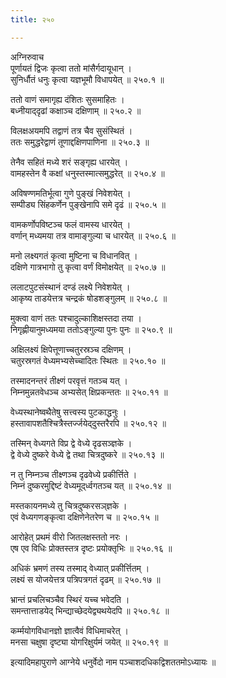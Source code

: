 ```yaml
---
title: २५०

---
```

अग्निरुवाच  
पूर्णायतं द्विजः कृत्वा ततो मांसैर्गदायूधान् ।  
सुनिर्धौतं धनुः कृत्वा यज्ञभूमौ विधापयेत् ॥ २५०.१ ॥  
  
ततो वाणं समागृह्य दंशितः सुसमाहितः ।  
बध्नीयाद्‌दृढां कक्षाञ्च दक्षिणाम् ॥ २५०.२ ॥  
  
विलक्षअयमपि तद्वाणं तत्र चैव सुसंस्थितं ।  
ततः समुद्धरेद्वाणं तूणाद्दक्षिणपाणिना ॥ २५०.३ ॥  
  
तेनैव सहितं मध्ये शरं सङ्‌गृह्य धारयेत् ।  
वामहस्तेन वै कक्षां धनुस्तस्मात्समुद्धरेत् ॥ २५०.४ ॥  
  
अविषण्णमतिर्भूत्वा गुणे पुङ्खं निवेशयेत् ।  
सम्पीड्य सिंहकर्णेन पुङ्खेनापि समे दृढं ॥ २५०.५ ॥  
  
वामकर्णोपविष्टञ्च फलं वामस्य धारयेत् ।  
वर्णान् मध्यमया तत्र वामाङ्गुल्या च धारयेत् ॥ २५०.६ ॥  
  
मनो लक्ष्यगतं कृत्वा मुष्टिना च विधानवित् ।  
दक्षिणे गात्रभागो तु कृत्वा वर्णं विमोक्षयेत् ॥ २५०.७ ॥  
  
ललाटपुटसंस्थानं दण्डं लक्ष्ये निवेशयेत् ।  
आकृष्य ताडयेत्तत्र चन्द्रकं षोडशङ्गुलम् ॥ २५०.८ ॥  
  
मुक्त्वा वाणं ततः पश्चादुल्काशिक्षस्तदा तया ।  
निगृह्णीयानुमध्यमया ततोऽङ्गुल्या पुनः पुनः ॥ २५०.९ ॥  
  
अक्षिलक्ष्यं क्षिपेत्तूणाच्चतुरस्रञ्च दक्षिणम् ।  
चतुरस्रगतं वेध्यमभ्यसेच्चादितः स्थितः ॥ २५०.१० ॥  
  
तस्मादनन्तरं तीक्ष्णं परवृत्तं गतञ्च यत् ।  
निम्नमुन्नतवेधञ्च अभ्यसेत् क्षिप्रकन्ततः ॥ २५०.११ ॥  
  
वेध्यस्थानेष्वथैतेषु सत्त्वस्य पुटकाद्धनुः ।  
हस्तावापशतैश्चित्रैस्तर्ज्जयेद्‌दुस्तरैरपि ॥ २५०.१२ ॥  
  
तस्मिन् वेध्यगते विप्र द्वे वेध्ये दृढसञ्ज्ञके ।  
द्वे वेध्ये दुष्करे वेध्ये द्वे तथा चित्रदुष्करे ॥ २५०.१३ ॥  
  
न तु निम्नञ्च तीक्ष्णञ्च दृढवेध्ये प्रकीर्त्तिते ।  
निम्नं दुष्करमुद्दिष्टं वेध्यमूद्‌र्ध्वगतञ्च यत् ॥ २५०.१४ ॥  
  
मस्तकायनमध्ये तु चित्रदुष्करसञ्‌ज्ञके ।  
एवं वेध्यगणङ्‌कृत्वा दक्षिणेनेतरेण च ॥ २५०.१५ ॥  
  
आरोहेत् प्रथमं वीरो जितलक्षस्ततो नरः ।  
एष एव विधिः प्रोक्तस्तत्र दृष्टः प्रयोक्तृभिः ॥ २५०.१६ ॥  
  
अधिकं भ्रमणं तस्य तस्माद् वेध्यात् प्रकीर्त्तितम् ।  
लक्ष्यं स योजयेत्तत्र पत्रिपत्रगतं दृढम् ॥ २५०.१७ ॥  
  
भ्रान्तं प्रचलिचञ्चैव स्थिरं यच्च भवेदति ।  
समन्तात्ताडयेद् भिन्द्याच्छेदयेद्व्यथयेदपि ॥ २५०.१८ ॥  
  
कर्म्मयोगविधानज्ञो ज्ञात्वैवं विधिमाचरेत् ।  
मनसा चक्षुषा दृष्ट्या योगरिक्षुर्यमं जयेत् ॥ २५०.१९ ॥  
  
इत्यादिमहापुराणे आग्नेये धनुर्वेदो नाम पञ्चाशदधिकद्विशततमोऽध्यायः ॥